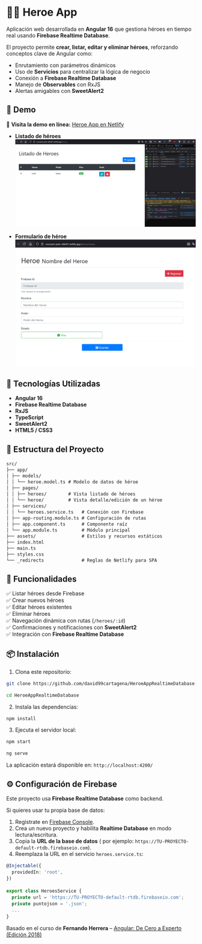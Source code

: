 # 🦸‍♂️ Heroe App

Aplicación web desarrollada en **Angular 16** que gestiona héroes en tiempo real usando **Firebase Realtime Database**.

El proyecto permite **crear, listar, editar y eliminar héroes**, reforzando conceptos clave de Angular como:

- Enrutamiento con parámetros dinámicos
- Uso de **Servicios** para centralizar la lógica de negocio
- Conexión a **Firebase Realtime Database**
- Manejo de **Observables** con RxJS
- Alertas amigables con **SweetAlert2**

## 📸 Demo

🔗 **Visita la demo en línea:** [Heroe App en Netlify](https://resonant-pixie-e8b4f7.netlify.app/heroes)

- **Listado de héroes**  
  ![HeroeApp Screenshot](https://raw.githubusercontent.com/david99cartagena/HeroeAppRealtimeDatabase/refs/heads/main/media/Screenshot_1.png)

- **Formulario de héroe**  
  ![HeroeApp Screenshot](https://raw.githubusercontent.com/david99cartagena/HeroeAppRealtimeDatabase/refs/heads/main/media/Screenshot_2.png)

## 🚀 Tecnologías Utilizadas

- **Angular 16**
- **Firebase Realtime Database**
- **RxJS**
- **TypeScript**
- **SweetAlert2**
- **HTML5 / CSS3**

## 📁 Estructura del Proyecto

```
src/
├── app/
│ ├── models/
│ │ └── heroe.model.ts # Modelo de datos de héroe
│ ├── pages/
│ │ ├── heroes/        # Vista listado de héroes
│ │ └── heroe/         # Vista detalle/edición de un héroe
│ ├── services/
│ │ └── heroes.service.ts   # Conexión con Firebase
│ ├── app-routing.module.ts # Configuración de rutas
│ ├── app.component.ts      # Componente raíz
│ └── app.module.ts         # Módulo principal
├── assets/                 # Estilos y recursos estáticos
├── index.html
├── main.ts
├── styles.css
└── _redirects              # Reglas de Netlify para SPA
```

## 🔑 Funcionalidades

✅ Listar héroes desde Firebase  
✅ Crear nuevos héroes  
✅ Editar héroes existentes  
✅ Eliminar héroes  
✅ Navegación dinámica con rutas (`/heroes/:id`)  
✅ Confirmaciones y notificaciones con **SweetAlert2**  
✅ Integración con **Firebase Realtime Database**

## 📦 Instalación

1. Clona este repositorio:

```bash
git clone https://github.com/david99cartagena/HeroeAppRealtimeDatabase.git
```

```bash
cd HeroeAppRealtimeDatabase
```

2. Instala las dependencias:

```bash
npm install
```

3. Ejecuta el servidor local:

```bash
npm start
```

```bash
ng serve
```

La aplicación estará disponible en: `http://localhost:4200/`

## ⚙️ Configuración de Firebase

Este proyecto usa **Firebase Realtime Database** como backend.

Si quieres usar tu propia base de datos:

1. Regístrate en [Firebase Console](https://console.firebase.google.com/).
2. Crea un nuevo proyecto y habilita **Realtime Database** en modo lectura/escritura.
3. Copia la **URL de la base de datos** ( por ejemplo: `https://TU-PROYECTO-default-rtdb.firebaseio.com`).
4. Reemplaza la URL en el servicio `heroes.service.ts`:

```ts
@Injectable({
  providedIn: 'root',
})

export class HeroesService {
  private url = 'https://TU-PROYECTO-default-rtdb.firebaseio.com';
  private puntojson = '.json';
  ...
}
```

Basado en el curso de **Fernando Herrera** – [Angular: De Cero a Experto (Edición 2018)](https://www.udemy.com/course/angular-de-cero-a-experto/)
